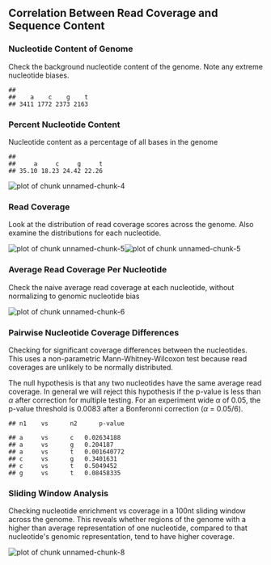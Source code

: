
## Correlation Between Read Coverage and Sequence Content





### Nucleotide Content of Genome
Check the background nucleotide content of the genome. Note any extreme nucleotide biases.


```
## 
##    a    c    g    t 
## 3411 1772 2373 2163
```

### Percent Nucleotide Content
Nucleotide content as a percentage of all bases in the genome


```
## 
##     a     c     g     t 
## 35.10 18.23 24.42 22.26
```

![plot of chunk unnamed-chunk-4](../output/test/figure/unnamed-chunk-4-1.svg)

### Read Coverage
Look at the distribution of read coverage scores across the genome. Also examine the distributions for each nucleotide.

![plot of chunk unnamed-chunk-5](../output/test/figure/unnamed-chunk-5-1.svg)![plot of chunk unnamed-chunk-5](../output/test/figure/unnamed-chunk-5-2.svg)


### Average Read Coverage Per Nucleotide
Check the naive average read coverage at each nucleotide, without normalizing to genomic nucleotide bias

![plot of chunk unnamed-chunk-6](../output/test/figure/unnamed-chunk-6-1.svg)

### Pairwise Nucleotide Coverage Differences
Checking for significant coverage differences between the nucleotides. This uses a non-parametric Mann-Whitney-Wilcoxon test because read coverages are unlikely to be normally distributed.

The null hypothesis is that any two nucleotides have the same average read coverage. In general we will reject this hypothesis if the p-value is less than $\alpha$ after correction for multiple testing. For an experiment wide $\alpha$ of 0.05, the p-value threshold is 0.0083 after a Bonferonni correction ($\alpha$ = 0.05/6).


```
## n1 	 vs 	 n2 	 p-value
```

```
## a 	 vs 	 c 	 0.02634188 
## a 	 vs 	 g 	 0.204187 
## a 	 vs 	 t 	 0.001640772 
## c 	 vs 	 g 	 0.3401631 
## c 	 vs 	 t 	 0.5049452 
## g 	 vs 	 t 	 0.08458335
```

### Sliding Window Analysis
Checking nucleotide enrichment vs coverage in a 100nt sliding window across the genome. This reveals whether regions of the genome with a higher than average representation of one nucleotide, compared to that nucleotide's genomic representation, tend to have higher coverage.


![plot of chunk unnamed-chunk-8](../output/test/figure/unnamed-chunk-8-1.svg)




















